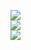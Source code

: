 <p align="left">


<!-- Button - Gmail -->
<a href="mailto:alimamg4@gmail.com">
<img src="https://img.shields.io/badge/gmail-%23D14836.svg?&style=for-the-badge&logo=gmail&logoColor=white&link=mailto:alimamg4@gmail.com">
</a>

<br>

<!-- Button - LinkedIn -->
<a href="https://www.linkedin.com/in/devalima/">
<img src="https://img.shields.io/badge/linkedin-%230077B5.svg?&style=for-the-badge&logo=linkedin&logoColor=white">
</a>


<br>

<!-- Button - Whatsapp -->
<a href="https://api.whatsapp.com/send?phone=5521997347157&text=Olá,%20fale%20comigo!">
<img src="https://img.shields.io/badge/WHATSAPP-%2325D366.svg?&style=for-the-badge&logo=whatsapp&logoColor=white">
</a>

</p>



